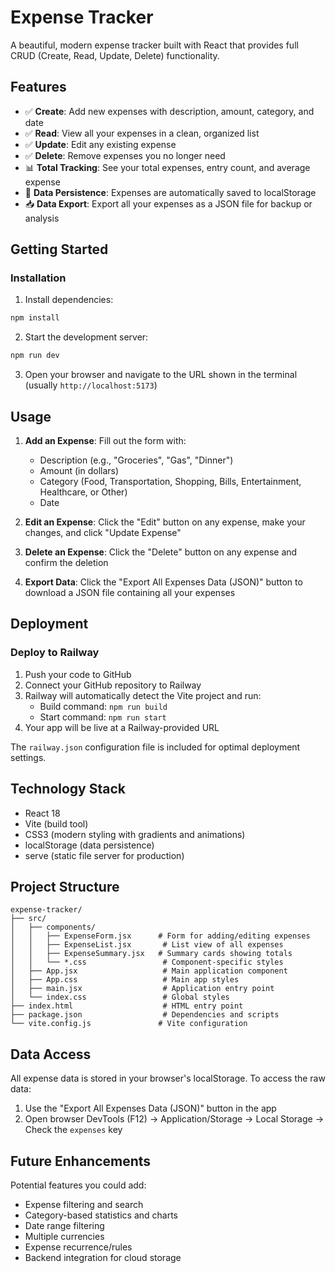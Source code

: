 # Expense Tracker

A beautiful, modern expense tracker built with React that provides full CRUD (Create, Read, Update, Delete) functionality.

## Features

- ✅ **Create**: Add new expenses with description, amount, category, and date
- ✅ **Read**: View all your expenses in a clean, organized list
- ✅ **Update**: Edit any existing expense
- ✅ **Delete**: Remove expenses you no longer need
- 📊 **Total Tracking**: See your total expenses, entry count, and average expense
- 💾 **Data Persistence**: Expenses are automatically saved to localStorage
- 📥 **Data Export**: Export all your expenses as a JSON file for backup or analysis

## Getting Started

### Installation

1. Install dependencies:
```bash
npm install
```

2. Start the development server:
```bash
npm run dev
```

3. Open your browser and navigate to the URL shown in the terminal (usually `http://localhost:5173`)

## Usage

1. **Add an Expense**: Fill out the form with:
   - Description (e.g., "Groceries", "Gas", "Dinner")
   - Amount (in dollars)
   - Category (Food, Transportation, Shopping, Bills, Entertainment, Healthcare, or Other)
   - Date

2. **Edit an Expense**: Click the "Edit" button on any expense, make your changes, and click "Update Expense"

3. **Delete an Expense**: Click the "Delete" button on any expense and confirm the deletion

4. **Export Data**: Click the "Export All Expenses Data (JSON)" button to download a JSON file containing all your expenses

## Deployment

### Deploy to Railway

1. Push your code to GitHub
2. Connect your GitHub repository to Railway
3. Railway will automatically detect the Vite project and run:
   - Build command: `npm run build`
   - Start command: `npm run start`
4. Your app will be live at a Railway-provided URL

The `railway.json` configuration file is included for optimal deployment settings.

## Technology Stack

- React 18
- Vite (build tool)
- CSS3 (modern styling with gradients and animations)
- localStorage (data persistence)
- serve (static file server for production)

## Project Structure

```
expense-tracker/
├── src/
│   ├── components/
│   │   ├── ExpenseForm.jsx      # Form for adding/editing expenses
│   │   ├── ExpenseList.jsx       # List view of all expenses
│   │   ├── ExpenseSummary.jsx   # Summary cards showing totals
│   │   └── *.css                 # Component-specific styles
│   ├── App.jsx                   # Main application component
│   ├── App.css                   # Main app styles
│   ├── main.jsx                  # Application entry point
│   └── index.css                 # Global styles
├── index.html                    # HTML entry point
├── package.json                  # Dependencies and scripts
└── vite.config.js               # Vite configuration
```

## Data Access

All expense data is stored in your browser's localStorage. To access the raw data:

1. Use the "Export All Expenses Data (JSON)" button in the app
2. Open browser DevTools (F12) → Application/Storage → Local Storage → Check the `expenses` key

## Future Enhancements

Potential features you could add:
- Expense filtering and search
- Category-based statistics and charts
- Date range filtering
- Multiple currencies
- Expense recurrence/rules
- Backend integration for cloud storage
